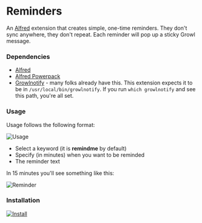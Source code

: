 # Reminders
An [Alfred](http://alfredapp.com) extension that creates simple, one-time reminders. They don't sync anywhere, they don't repeat. Each reminder will pop up a sticky Growl message.

### Dependencies
* [Alfred](http://alfredapp.com)
* [Alfred Powerpack](http://www.alfredapp.com/powerpack)
* [Growlnotify](http://growl.info/downloads#generaldownloads) - many folks already have this. This extension expects it to be in `/usr/local/bin/growlnotify`. If you run `which growlnotify` and see this path, you're all set.

### Usage

Usage follows the following format:


![Usage](http://approductive.files.wordpress.com/2012/04/reminders_syntax.png?w=584&h=171)

* Select a keyword (it is **remindme** by default)
* Specify (in minutes) when you want to be reminded
* The reminder text

In 15 minutes you'll see something like this:

![Reminder](http://approductive.files.wordpress.com/2012/04/reminders_output.png)

### Installation

[![Install](http://media.alfredapp.com/scripts/downloadextension.png)](https://github.com/brockangelo/Reminders/raw/master/Reminders.alfredextension)

